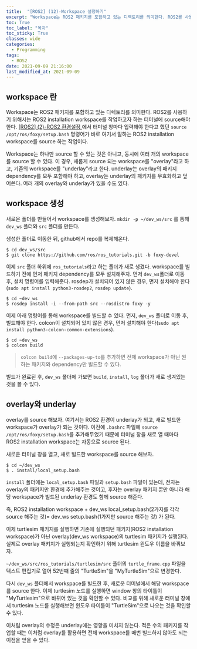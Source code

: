 ```yaml
---
title:  "[ROS2] (12)-Workspace 설정하기"
excerpt: "Workspace는 ROS2 패키지를 포함하고 있는 디렉토리를 의미한다. ROS2를 사용하기 위해서는 ROS2 installation workspace를 작업하고자 하는 터미널에 source해야 한다. "
toc: True
toc_label: "목차"
toc_sticky: True
classes: wide
categories:
  - Programming
tags:
  - ROS2
date: 2021-09-09 21:16:00
last_modified_at: 2021-09-09
---
```


## workspace 란
Workspace는 ROS2 패키지를 포함하고 있는 디렉토리를 의미한다. ROS2를 사용하기 위해서는 ROS2 installation workspace를 작업하고자 하는 터미널에 source해야 한다. <a href="https://sangteak601.github.io/%ED%94%84%EB%A1%9C%EA%B7%B8%EB%9E%98%EB%B0%8D/ROS2-_(2)-ROS2_%ED%99%98%EA%B2%BD%EC%84%A4%EC%A0%95"> [ROS2] (2)-ROS2 환경설정 </a> 에서 터미널 창마다 입력해야 한다고 했던 `source /opt/ros/foxy/setup.bash` 명령어가 바로 여기서 말하는 ROS2 installation workspace를 source 하는 작업이다.

Workspace는 하나만 source 할 수 있는 것은 아니고, 동시에 여러 개의 workspace를 source 할 수 있다. 이 경우, 새롭게 source 되는 workspace를 "overlay"라고 하고, 기존의 workspace를 "underlay"라고 한다. underlay는 overlay의 패키지 dependency를 모두 포함해야 하고, overlay는 underlay의 패키지를 무효화하고 덮어쓴다. 여러 개의 overlay와 underlay가 있을 수도 있다.

## workspace 생성
새로운 폴더를 만들어서 workspace를 생성해보자. `mkdir -p ~/dev_ws/src` 를 통해 `dev_ws` 폴더와 `src` 폴더를 만든다.

생성한 폴더로 이동한 뒤, github에서 repo를 복제해온다.

```
$ cd dev_ws/src
$ git clone https://github.com/ros/ros_tutorials.git -b foxy-devel
```

이제 `src` 폴더 하위에 `ros_tutorials`라고 하는 폴더가 새로 생겼다. workspace를 빌드하기 전에 먼저 패키지 dependency를 모두 설치해주자. 먼저 `dev_ws`폴더로 이동 후, 설치 명령어를 입력해준다. rosdep가 설치되어 있지 않은 경우, 먼저 설치해야 한다(`sudo apt install python3-rosdep2`, `rosdep update`).

```
$ cd ~dev_ws
$ rosdep install -i --from-path src --rosdistro foxy -y
```

이제 아래 명령어를 통해 workspace를 빌드할 수 있다. 먼저, `dev_ws` 폴더로 이동 후, 빌드해야 한다. colcon이 설치되어 있지 않은 경우, 먼저 설치해야 한다(`sudo apt install python3-colcon-common-extensions`).

```
$ cd ~dev_ws
$ colcon build
```

> `colcon build`에 `--packages-up-to`를 추가하면 전제 workspace가 아닌 원하는 패키지와 dependency만 빌드할 수 있다. 

빌드가 완료된 후, `dev_ws` 폴더에 가보면 `build`, `install`, `log` 폴더가 새로 생겨있는 것을 볼 수 있다.

## overlay와 underlay
overlay를 source 해보자. 여기서는 ROS2 환경이 underlay가 되고, 새로 빌드한 workspace가 overlay가 되는 것이다. 이전에 `.bashrc` 파일에 `source /opt/ros/foxy/setup.bash`를 추가해두었기 때문에 터미널 창을 새로 열 때마다 ROS2 installation workspace는 자동으로 source 된다.

새로운 터미널 창을 열고, 새로 빌드한 workspace를 source 해보자.

```
$ cd ~/dev_ws
$ . install/local_setup.bash
```

`install` 폴더에는 `local_setup.bash` 파일과 `setup.bash` 파일이 있는데, 전자는 overlay의 패키지만 환경에 추가해주는 것이고, 후자는 overlay 패키지 뿐만 아니라 해당 workspace가 빌드된 underlay 환경도 함께 source 해준다. 

즉, ROS2 installation workspace + dev_ws local_setup.bash(2가지를 각각 source 해주는 것)= dev_ws setup.bash(1가지만 source 해주는 것) 가 된다.

이제 turtlesim 패키지를 실행하면 기존에 실행되던 패키지(ROS2 installation workspace)가 아닌 overlay(dev_ws workspace)의 turtlesim 패키지가 실행된다. 실제로 overlay 패키지가 실행되는지 확인하기 위해 turtlesim 윈도우 이름을 바꿔보자.

`~/dev_ws/src/ros_tutorials/turtlesim/src` 폴더의 `turtle_frame.cpp` 파일을 텍스트 편집기로 열어 52번째 줄의 "TurtleSim"을 "MyTurtleSim"으로 변경한다.

다시 `dev_ws` 폴더에서 workspace를 빌드한 후, 새로운 터미널에서 해당 workspace를 source 한다. 이제 turtlesim 노드를 실행하면 window 창의 타이틀이 "MyTurtlesim"으로 바뀌어 있는 것을 확인할 수 있다. 비교를 위해 새로운 터미널 창에서 turtlesim 노드를 실행해보면 윈도우 타이틀이 "TurtleSim"으로 나오는 것을 확인할 수 있다.

이처럼 overlay의 수정은 underlay에는 영향을 미치지 않는다. 적은 수의 패키지를 작업할 때는 이처럼 overlay를 활용하면 전체 workspace를 매번 빌드하지 않아도 되는 이점을 얻을 수 있다.